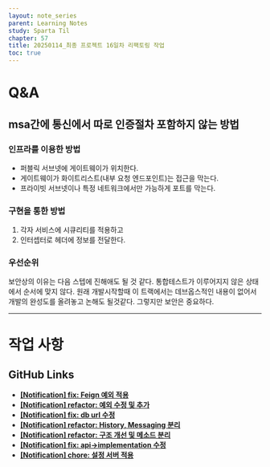 ```yaml
---
layout: note_series
parent: Learning Notes
study: Sparta Til
chapter: 57
title: 20250114_최종 프로젝트 16일차 리팩토링 작업
toc: true
---
```


# Q&A
## msa간에 통신에서 따로 인증절차 포함하지 않는 방법
### 인프라를 이용한 방법
- 퍼블릭 서브넷에 게이트웨이가 위치한다.
- 게이트웨이가 화이트리스트(내부 요청 엔드포인트)는 접근을 막는다.
- 프라이빗 서브넷이나 특정 네트워크에서만 가능하게 포트를 막는다.

### 구현을 통한 방법
1. 각자 서비스에 시큐리티를 적용하고
2. 인터셉터로 헤더에 정보를 전달한다.

### 우선순위
보안상의 이유는 다음 스텝에 진해애도 될 것 같다.
통합테스트가 이루어지지 않은 상태에서 순서에 맞지 않다.
원래 개발시작할때 이 트랙에서는 데브옵스적인 내용이 없어서
개발의 완성도를 올려놓고 논해도 될것같다.
그렇지만 보안은 중요하다.

---

# 작업 사항
## GitHub Links
- [**[Notification] fix: Feign 예외 적용**](https://github.com/BobJool/Waiting-Reservation-Service/commit/a63f0d8f62dea38f64bcfe0dcc62609358c8faae)
- [**[Notification] refactor: 예외 수정 및 추가**](https://github.com/BobJool/Waiting-Reservation-Service/commit/928c42d8300a25f6a44c27c948ca3d91b899cf10)
- [**[Notification] fix: db url 수정**](https://github.com/BobJool/Waiting-Reservation-Service/commit/3326a70037667a61eaedf4f18c869dfb4651bb78)
- [**[Notification] refactor: History, Messaging 분리**](https://github.com/BobJool/Waiting-Reservation-Service/commit/a8c6c8702068a2ba9be9cfe565c1c315967d0028)
- [**[Notification] refactor: 구조 개선 및 메소드 분리**](https://github.com/BobJool/Waiting-Reservation-Service/commit/50a1f1410787b1e3a6b77a318487017bdfdb9139)
- [**[Notification] fix: api->implementation 수정**](https://github.com/BobJool/Waiting-Reservation-Service/commit/fae65d4b239fd68724c20d24998e0713b1ac7732)
- [**[Notification] chore: 설정 서버 적용**](https://github.com/BobJool/Waiting-Reservation-Service/commit/ae51123b166b9400d4d756b62c6dbefd4dc363a1)

